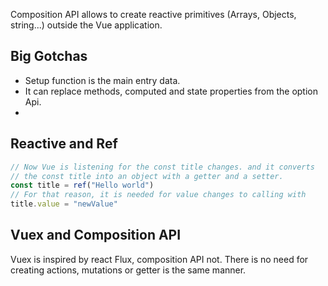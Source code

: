 Composition API allows to create  reactive primitives (Arrays, Objects, string...) outside the Vue application. 

## Big Gotchas
- Setup function is the main entry data. 
- It can replace methods, computed and state properties from the option Api. 
- 


## Reactive and Ref 

```js
// Now Vue is listening for the const title changes. and it converts 
// the const title into an object with a getter and a setter.
const title = ref("Hello world") 
// For that reason, it is needed for value changes to calling with 
title.value = "newValue"
```

## Vuex and Composition API
Vuex is inspired by react Flux, composition API not. There is no need for creating actions, mutations or getter is the same manner. 
